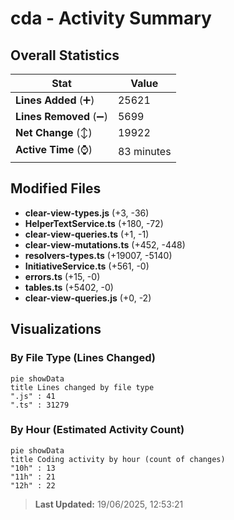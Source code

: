 # cda - Activity Summary 

## Overall Statistics

| Stat                   | Value                                                             |
| ---------------------- | ----------------------------------------------------------------- |
| **Lines Added** (➕)   | 25621                                          |
| **Lines Removed** (➖) | 5699                                        |
| **Net Change** (↕)    | 19922                |
| **Active Time** (⌚)   | 83 minutes |


## Modified Files
- **clear-view-types.js** (+3, -36)
- **HelperTextService.ts** (+180, -72)
- **clear-view-queries.ts** (+1, -1)
- **clear-view-mutations.ts** (+452, -448)
- **resolvers-types.ts** (+19007, -5140)
- **InitiativeService.ts** (+561, -0)
- **errors.ts** (+15, -0)
- **tables.ts** (+5402, -0)
- **clear-view-queries.js** (+0, -2)

## Visualizations

### By File Type (Lines Changed)

```mermaid
pie showData
title Lines changed by file type
".js" : 41
".ts" : 31279
```

### By Hour (Estimated Activity Count)

```mermaid
pie showData
title Coding activity by hour (count of changes)
"10h" : 13
"11h" : 21
"12h" : 22
```


> **Last Updated:** 19/06/2025, 12:53:21